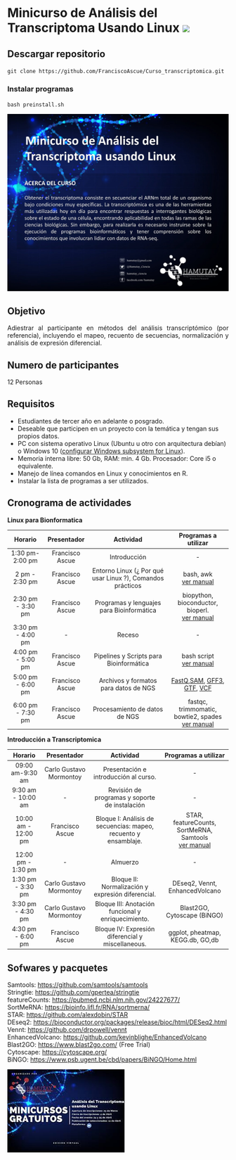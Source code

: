 Minicurso de Análisis del Transcriptoma Usando Linux ![](http://hamutay.org/wp-content/themes/rt_protean/custom/images/HAMUTAY%20LOGO%20VERTICAL.jpg)
=========

## Descargar repositorio

`git clone https://github.com/FranciscoAscue/Curso_transcriptomica.git`   

### Instalar programas

`bash preinstall.sh`


![](Images/descarga2.jpg)

## Objetivo

<p style="text-align: justify">Adiestrar al participante en métodos del análisis transcriptómico (por referencia), incluyendo el mapeo, recuento de secuencias, normalización y análisis de expresión diferencial.</p>


## Numero de participantes

12 Personas

## Requisitos

- Estudiantes de tercer año en adelante o posgrado.
- Deseable que participen en un proyecto con la temática y tengan sus propios datos.
- PC con sistema operativo Linux (Ubuntu u otro con arquitectura debían) o Windows 10 (<a href="https://docs.microsoft.com/en-us/windows/wsl/install-win10">configurar Windows subsystem for Linux</a>). 
- Memoria interna libre: 50 Gb, RAM: min. 4 Gb. Procesador: Core i5 o equivalente.
- Manejo de línea comandos en Linux y conocimientos en R.
- Instalar la lista de programas a ser utilizados.


## Cronograma de actividades

**Linux para Bionformatica**

| Horario  |  Presentador  |  Actividad | Programas a utilizar |
|:----------:|:-------------:|:-----------:|:---------------------:|
|1:30 pm-2:00 pm |Francisco Ascue|Introducción|-|
|2 pm - 2:30 pm |Francisco Ascue| Entorno Linux (¿ Por qué usar Linux ?), Comandos prácticos|bash, awk <br />  [ver manual](1-3Linux.md)|
|2:30 pm - 3:30 pm|Francisco Ascue|Programas y lenguajes para Bioinformática|biopython, bioconductor, bioperl. <br /> [ver manual](1-3Linux.md)|
|3:30 pm - 4:00 pm|-|Receso|-|
|4:00 pm - 5:00 pm|Francisco Ascue|Pipelines y Scripts para Bioinformática|bash script <br /> [ver manual](4-6Linux.md)|
|5:00 pm - 6:00 pm|Francisco Ascue|Archivos y formatos para datos de NGS|[FastQ](Images/FastQ.jpg),[SAM](Images/SAM.jpg), [GFF3](Images/gff3.jpg), [GTF](Images/gtf.jpg), [VCF](Images/vcf.png)|
|6:00 pm - 7:30 pm|Francisco Ascue|Procesamiento de datos de NGS|fastqc, trimmomatic, bowtie2, spades <br /> [ver manual](NGSLinux.md)|

**Introducción a Transcriptomica**

| Horario  |  Presentador  |  Actividad | Programas a utilizar |
|:----------:|:-------------:|:-----------:|:---------------------:|
|09:00 am-9:30 am |Carlo Gustavo Mormontoy|Presentación e introducción al curso.|-|
|9:30 am - 10:00 am |-|Revisión de programas y soporte de instalación|-|
|10:00 am - 12:00 pm|Francisco Ascue|Bloque I: Análisis de secuencias: mapeo, recuento y ensamblaje.|STAR, featureCounts, SortMeRNA, Samtools <br />  [ver manual](transcriptomic.md)|
|12:00 pm - 1:30 pm|-|Almuerzo|-|
|1:30 pm - 3:30 pm|Carlo Gustavo Mormontoy|Bloque II: Normalización y expresión diferencial.|DEseq2, Vennt, EnhancedVolcano|
|3:30 pm - 4:30 pm|Carlo Gustavo Mormontoy|Bloque III: Anotación funcional y enriquecimiento.|Blast2GO, Cytoscape (BiNGO)|
|4:30 pm - 6:00 pm|Francisco Ascue|Bloque IV: Expresión diferencial y miscellaneous.|ggplot, pheatmap, KEGG.db, GO,db|

## Sofwares y pacquetes

Samtools: https://github.com/samtools/samtools    
Stringtie: https://github.com/gpertea/stringtie    
featureCounts: https://pubmed.ncbi.nlm.nih.gov/24227677/    
SortMeRNA: https://bioinfo.lifl.fr/RNA/sortmerna/     
STAR: https://github.com/alexdobin/STAR     
DEseq2: https://bioconductor.org/packages/release/bioc/html/DESeq2.html     
Vennt: https://github.com/drpowell/vennt     
EnhancedVolcano: https://github.com/kevinblighe/EnhancedVolcano     
Blast2GO: https://www.blast2go.com/ (Free Trial)    
Cytoscape: https://cytoscape.org/     
BiNGO: https://www.psb.ugent.be/cbd/papers/BiNGO/Home.html   


![](Images/descarga.jpeg)
